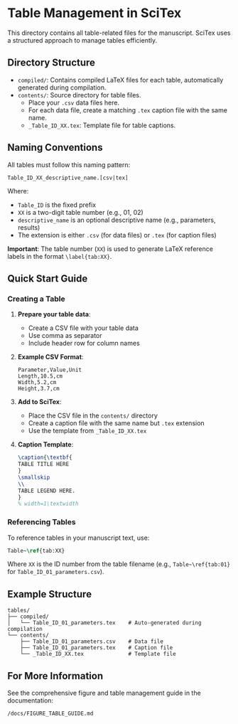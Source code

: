 # Table Management in SciTex

This directory contains all table-related files for the manuscript. SciTex uses a structured approach to manage tables efficiently.

## Directory Structure

- `compiled/`: Contains compiled LaTeX files for each table, automatically generated during compilation.
- `contents/`: Source directory for table files.
  - Place your `.csv` data files here.
  - For each data file, create a matching `.tex` caption file with the same name.
  - `_Table_ID_XX.tex`: Template file for table captions.

## Naming Conventions

All tables must follow this naming pattern:

```
Table_ID_XX_descriptive_name.[csv|tex]
```

Where:
- `Table_ID` is the fixed prefix
- `XX` is a two-digit table number (e.g., 01, 02)
- `descriptive_name` is an optional descriptive name (e.g., parameters, results)
- The extension is either `.csv` (for data files) or `.tex` (for caption files)

**Important**: The table number (`XX`) is used to generate LaTeX reference labels in the format `\label{tab:XX}`.

## Quick Start Guide

### Creating a Table

1. **Prepare your table data**:
   - Create a CSV file with your table data
   - Use comma as separator
   - Include header row for column names

2. **Example CSV Format**:
   ```csv
   Parameter,Value,Unit
   Length,10.5,cm
   Width,5.2,cm
   Height,3.7,cm
   ```

3. **Add to SciTex**:
   - Place the CSV file in the `contents/` directory
   - Create a caption file with the same name but `.tex` extension
   - Use the template from `_Table_ID_XX.tex`

4. **Caption Template**:
   ```latex
   \caption{\textbf{
   TABLE TITLE HERE
   }
   \smallskip
   \\
   TABLE LEGEND HERE.
   }
   % width=1\textwidth
   ```

### Referencing Tables

To reference tables in your manuscript text, use:

```latex
Table~\ref{tab:XX}
```

Where `XX` is the ID number from the table filename (e.g., `Table~\ref{tab:01}` for `Table_ID_01_parameters.csv`).

## Example Structure

```
tables/
├── compiled/
│   └── Table_ID_01_parameters.tex    # Auto-generated during compilation
└── contents/
    ├── Table_ID_01_parameters.csv    # Data file
    ├── Table_ID_01_parameters.tex    # Caption file
    └── _Table_ID_XX.tex              # Template file
```

## For More Information

See the comprehensive figure and table management guide in the documentation:

```
/docs/FIGURE_TABLE_GUIDE.md
```